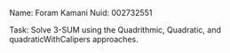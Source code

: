 Name: Foram Kamani
Nuid: 002732551

Task: 
Solve 3-SUM using the Quadrithmic, Quadratic, and quadraticWithCalipers approaches.
